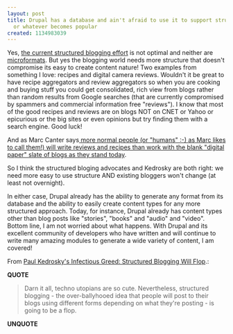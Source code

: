 ```yaml
---
layout: post
title: Drupal has a database and ain't afraid to use it to support structured blogging
  or whatever becomes popular
created: 1134983039
---
```

<p>Yes, <a href="http://structuredblogging.org/index.php">the current structured blogging effort</a> is not optimal and neither are <a href="http://microformats.org/">microformats</a>. But yes the blogging world needs more structure that doesn't compromise its easy to create content nature! Two examples from something I love: recipes and digital camera reviews. Wouldn't it be great to have recipe aggregators and review aggregators so when you are cooking and buying stuff you could get  consolidated, rich view from blogs rather than random results from Google searches (that are currently compromised by spammers and commercial information free &quot;reviews&quot;). I know that most of the good recipes and reviews are on blogs NOT on CNET or Yahoo or epicurious or the big sites or even opinions but try finding them with a search engine. Good luck! </p>  <p>And as Marc Canter says<a href="http://blog.broadbandmechanics.com/2005/12/lazyness-messiness-and-structure"> more normal people (or &quot;humans&quot; :-) as Marc likes to call them!) will write reviews and recipes than work with the blank &quot;digital paper&quot; slate of blogs as they stand today</a>. </p> <p>So I think the structured bloging advocates and Kedrosky are both right: we need more easy to use structure AND existing bloggers won't change (at least not overnight). </p> <p>In either case, Drupal already has the ability to generate any format from its database and the ability to easily create content types for any more structured approach. Today, for instance, Drupal already has content types other than blog posts like &quot;stories&quot;, &quot;books&quot; and &quot;audio&quot; and &quot;video&quot;. Bottom line, I am not worried about what happens. With Drupal and its excellent community of developers who have written and will continue to write many amazing modules to generate a wide variety of content, I am covered!</p>  <p>From <a href="http://paul.kedrosky.com/archives/002215.html">Paul Kedrosky's Infectious Greed: Structured Blogging Will Flop</a>.:</p> <p><strong>QUOTE</strong></p><blockquote><p>Darn it all, techno utopians are so cute. Nevertheless, structured blogging - the over-ballyhooed idea that people will post to their blogs using different forms depending on what they're posting - is going to be a flop. </p> </blockquote><p><strong>UNQUOTE</strong></p>  
